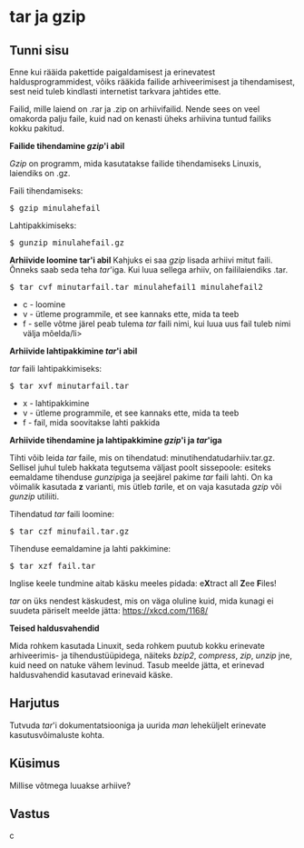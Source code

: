 ﻿# tar ja gzip

## Tunni sisu

Enne kui rääida pakettide paigaldamisest ja erinevatest haldusprogrammidest, võiks rääkida failide arhiveerimisest ja tihendamisest, sest neid tuleb kindlasti internetist tarkvara jahtides ette.

Failid, mille laiend on .rar ja .zip on arhiivifailid. Nende sees on veel omakorda palju faile, kuid nad on kenasti üheks arhiivina tuntud failiks kokku pakitud.

<b>Failide tihendamine *gzip*'i abil</b>

*Gzip* on programm, mida kasutatakse failide tihendamiseks Linuxis, laiendiks on .gz.

Faili tihendamiseks:
<pre>$ gzip minulahefail</pre>

Lahtipakkimiseks:
<pre>$ gunzip minulahefail.gz</pre>


<b>Arhiivide loomine tar'i abil</b>
Kahjuks ei saa *gzip* lisada arhiivi mitut faili. Õnneks saab seda teha *tar*'iga. Kui luua sellega arhiiv, on faililaiendiks .tar.

<pre>$ tar cvf minutarfail.tar minulahefail1 minulahefail2</pre>

<ul>
<li>c - loomine</li>
<li>v - ütleme programmile, et see kannaks ette, mida ta teeb</li>
<li>f - selle võtme järel peab tulema <i>tar</i> faili nimi, kui luua uus fail tuleb nimi välja mõelda/li>
</ul>

<b>Arhiivide lahtipakkimine *tar*'i abil</b>

*tar* faili lahtipakkimiseks:

<pre>$ tar xvf minutarfail.tar</pre>

<ul>
<li>x - lahtipakkimine</li>
<li>v - ütleme programmile, et see kannaks ette, mida ta teeb</li>
<li>f - fail, mida soovitakse lahti pakkida</li>
</ul>

<b>Arhiivide tihendamine ja lahtipakkimine *gzip*'i ja *tar*'iga</b>

Tihti võib leida *tar* faile, mis on tihendatud: minutihendatudarhiiv.tar.gz. Sellisel juhul tuleb hakkata tegutsema väljast poolt sissepoole: esiteks eemaldame tihenduse *gunzip*iga ja seejärel pakime *tar* faili lahti. On ka võimalik kasutada <b>z</b> varianti, mis ütleb *tar*ile, et on vaja kasutada *gzip* või *gunzip* utiliiti.

Tihendatud *tar* faili loomine:
<pre>$ tar czf minufail.tar.gz</pre>

Tihenduse eemaldamine ja lahti pakkimine:
<pre>$ tar xzf fail.tar</pre>

Inglise keele tundmine aitab käsku meeles pidada: e<b>X</b>tract all <b>Z</b>ee <b>F</b>iles!

*tar* on üks nendest käskudest, mis on väga oluline kuid, mida kunagi ei suudeta päriselt meelde jätta: <a href="https://xkcd.com/1168/">https://xkcd.com/1168/</a>

<b>Teised haldusvahendid</b>

Mida rohkem kasutada Linuxit, seda rohkem puutub kokku erinevate arhiveerimis- ja tihendustüüpidega, näiteks *bzip2*, *compress*, *zip*, *unzip* jne, kuid need on natuke vähem levinud. Tasub meelde jätta, et erinevad haldusvahendid kasutavad erinevaid käske.

## Harjutus

Tutvuda *tar*'i dokumentatsiooniga ja uurida *man* leheküljelt erinevate kasutusvõimaluste kohta.

## Küsimus

Millise võtmega luuakse arhiive?

## Vastus

c
